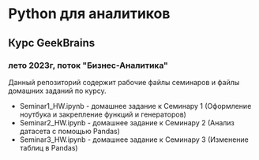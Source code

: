 # Python для аналитиков
## Курс GeekBrains
### лето 2023г, поток "Бизнес-Аналитика"

Данный репозиторий содержит рабочие файлы семинаров и файлы домашних заданий по курсу.

- Seminar1_HW.ipynb - домашнее задание к Семинару 1 (Оформление ноутбука и закрепление функций и генераторов)
- Seminar2_HW.ipynb - домашнее задание к Семинару 2 (Анализ датасета с помощью Pandas)
- Seminar3_HW.ipynb - домашнее задание к Семинару 3 (Изменение таблиц в Pandas)